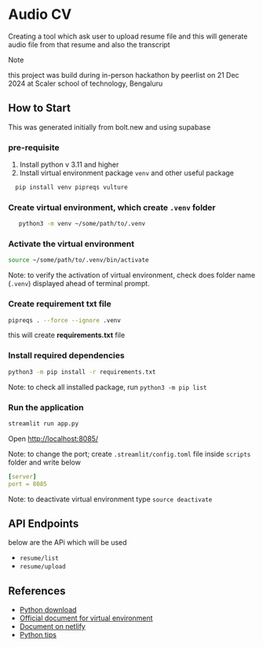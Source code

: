 # Audio CV

Creating a tool which ask user to upload resume file and this will generate audio file from that resume and also the transcript

> [!Note]
> this project was build during in-person hackathon by peerlist on 21 Dec 2024 at Scaler school of technology, Bengaluru

## How to Start

This was generated initially from bolt.new and using supabase

### pre-requisite

1. Install python v 3.11 and higher
2. Install virtual environment package `venv`  and other useful package

```sh
  pip install venv pipreqs vulture
```

### Create virtual environment, which create `.venv` folder

```sh
   python3 -m venv ~/some/path/to/.venv
```

### Activate the virtual environment

```sh
source ~/some/path/to/.venv/bin/activate
```

Note: to verify the activation of virtual environment, check does folder name (`.venv`) displayed ahead of terminal prompt.

### Create requirement txt file

```sh
pipreqs . --force --ignore .venv
```

this will create **requirements.txt** file

### Install required dependencies

```sh
python3 -m pip install -r requirements.txt
```

Note: to check all installed package, run `python3 -m pip list`

### Run the application

```sh
streamlit run app.py
```

Open [http://localhost:8085/](http://localhost:8085/)

Note: to change the port; create `.streamlit/config.toml` file inside `scripts` folder and write below

```yaml
[server]
port = 8085
```

Note: to deactivate virtual environment type `source deactivate`

## API Endpoints

below are the APi which will be used

- `resume/list`
- `resume/upload`

## References

- [Python download](https://www.python.org/downloads)
- [Official document for virtual environment](https://docs.python.org/3/library/venv.html)
- [Document on netlify](https://image-generator-doc.netlify.app/)
- [Python tips](https://www.airplane.dev/blog/12-useful-python-scripts-for-developers)
